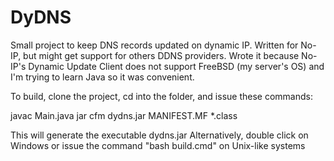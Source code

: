 # DyDNS
Small project to keep DNS records updated on dynamic IP. Written for No-IP, but might get support for others DDNS providers.
Wrote it because No-IP's Dynamic Update Client does not support FreeBSD (my server's OS) and I'm trying to learn Java so it was convenient.

To build, clone the project, cd into the folder, and issue these commands:

javac Main.java
jar cfm dydns.jar MANIFEST.MF *.class

This will generate the executable dydns.jar
Alternatively, double click on Windows or issue the command "bash build.cmd" on Unix-like systems

